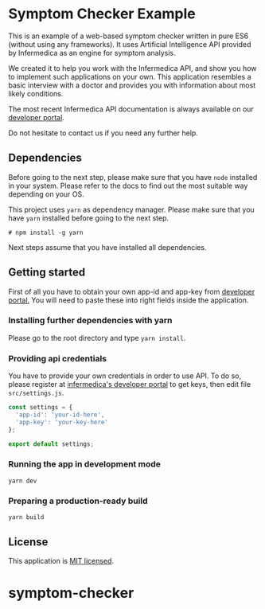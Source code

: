 # Symptom Checker Example

This is an example of a web-based symptom checker written in pure ES6 (without using any frameworks). It uses Artificial Intelligence API provided by Infermedica as an engine for symptom analysis.

We created it to help you work with the Infermedica API, and show you how to implement such applications on your own.
This application resembles a basic interview with a doctor and provides you with information about most likely conditions.

The most recent Infermedica API documentation is always available on our [developer portal](https://developer.infermedica.com/).

Do not hesitate to contact us if you need any further help.

## Dependencies

Before going to the next step, please make sure that you have `node` installed in your system.
Please refer to the docs to find out the most suitable way depending on your OS.

This project uses `yarn` as dependency manager. Please make sure that you have `yarn` installed before going to the next step.

`# npm install -g yarn`

Next steps assume that you have installed all dependencies. 

## Getting started

First of all you have to obtain your own app-id and app-key from [developer portal.](https://developer.infermedica.com/)
You will need to paste these into right fields inside the application.

### Installing further dependencies with yarn

Please go to the root directory and type
`yarn install`.

### Providing api credentials

You have to provide your own credentials in order to use API. To do so, 
please register at [infermedica's developer portal](https://developer.infermedica.com) to get keys, then edit file `src/settings.js`.
```javascript
const settings = {
  'app-id': 'your-id-here',
  'app-key': 'your-key-here'
};

export default settings;
```


### Running the app in development mode

`yarn dev`

### Preparing a production-ready build

`yarn build`


 
## License

This application is [MIT licensed](./LICENSE).
 # symptom-checker
